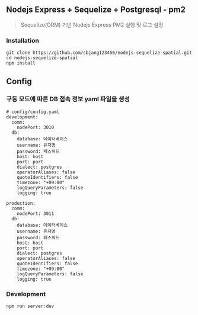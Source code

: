 ## Nodejs Express + Sequelize + Postgresql - pm2 #
> Sequelize(ORM) 기반 Nodejs Express PM2 실행 및 로그 설정

### Installation
```
git clone https://github.com/sbjang123456/nodejs-sequelize-spatial.git
cd nodejs-sequelize-spatial
npm install
```

## Config
### 구동 모드에 따른 DB 접속 정보 yaml 파일을 생성
```
# config/config.yaml
development:
  comm:
    nodePort: 3010
  db:
    database: 데이터베이스
    username: 유저명
    password: 패스워드
    host: host
    port: port
    dialect: postgres
    operatorAliases: false
    quoteIdentifiers: false
    timezone: "+09:00"
    logQueryParameters: false
    logging: true

production:
  comm:
    nodePort: 3011
  db:
    database: 데이터베이스
    username: 유저명
    password: 패스워드
    host: host
    port: port
    dialect: postgres
    operatorAliases: false
    quoteIdentifiers: false
    timezone: "+09:00"
    logQueryParameters: false
    logging: true
```

### Development
```
npm run server:dev
```
